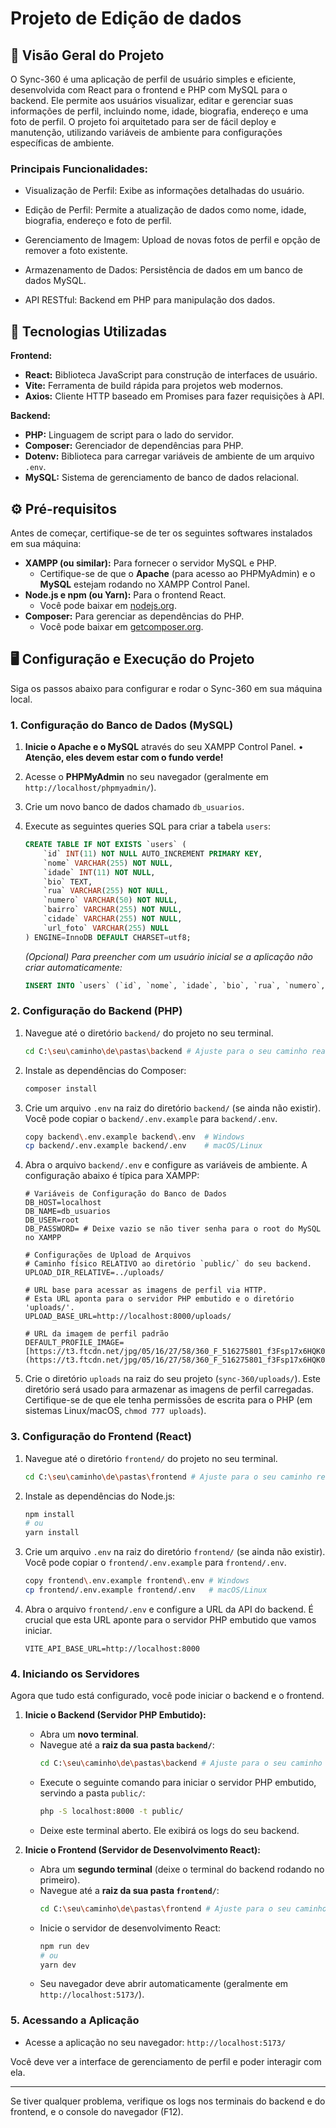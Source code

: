 
# Projeto de Edição de dados




## 📝 Visão Geral do Projeto

O Sync-360 é uma aplicação de perfil de usuário simples e eficiente, desenvolvida com React para o frontend e PHP com MySQL para o backend. Ele permite aos usuários visualizar, editar e gerenciar suas informações de perfil, incluindo nome, idade, biografia, endereço e uma foto de perfil. O projeto foi arquitetado para ser de fácil deploy e manutenção, utilizando variáveis de ambiente para configurações específicas de ambiente.

### Principais Funcionalidades:

* Visualização de Perfil: Exibe as informações detalhadas do usuário.

* Edição de Perfil: Permite a atualização de dados como nome, idade, biografia, endereço e foto de perfil.

* Gerenciamento de Imagem: Upload de novas fotos de perfil e opção de remover a foto existente.

* Armazenamento de Dados: Persistência de dados em um banco de dados MySQL.

* API RESTful: Backend em PHP para manipulação dos dados.
## 🚀 Tecnologias Utilizadas

**Frontend:**
* **React:** Biblioteca JavaScript para construção de interfaces de usuário.
* **Vite:** Ferramenta de build rápida para projetos web modernos.
* **Axios:** Cliente HTTP baseado em Promises para fazer requisições à API.

**Backend:**
* **PHP:** Linguagem de script para o lado do servidor.
* **Composer:** Gerenciador de dependências para PHP.
* **Dotenv:** Biblioteca para carregar variáveis de ambiente de um arquivo `.env`.
* **MySQL:** Sistema de gerenciamento de banco de dados relacional.
## ⚙️ Pré-requisitos

Antes de começar, certifique-se de ter os seguintes softwares instalados em sua máquina:

* **XAMPP (ou similar):** Para fornecer o servidor MySQL e PHP.
    * Certifique-se de que o **Apache** (para acesso ao PHPMyAdmin) e o **MySQL** estejam rodando no XAMPP Control Panel.
* **Node.js e npm (ou Yarn):** Para o frontend React.
    * Você pode baixar em [nodejs.org](https://nodejs.org/).
* **Composer:** Para gerenciar as dependências do PHP.
    * Você pode baixar em [getcomposer.org](https://getcomposer.org/download/).
## 🖥️ Configuração e Execução do Projeto

Siga os passos abaixo para configurar e rodar o Sync-360 em sua máquina local.

### 1. Configuração do Banco de Dados (MySQL)

1.  **Inicie o Apache e o MySQL** através do seu XAMPP Control Panel.
• **Atenção, eles devem estar com o fundo verde!**

2.  Acesse o **PHPMyAdmin** no seu navegador (geralmente em `http://localhost/phpmyadmin/`).
3.  Crie um novo banco de dados chamado `db_usuarios`.
4.  Execute as seguintes queries SQL para criar a tabela `users`:

    ```sql
    CREATE TABLE IF NOT EXISTS `users` (
        `id` INT(11) NOT NULL AUTO_INCREMENT PRIMARY KEY,
        `nome` VARCHAR(255) NOT NULL,
        `idade` INT(11) NOT NULL,
        `bio` TEXT,
        `rua` VARCHAR(255) NOT NULL,
        `numero` VARCHAR(50) NOT NULL,
        `bairro` VARCHAR(255) NOT NULL,
        `cidade` VARCHAR(255) NOT NULL,
        `url_foto` VARCHAR(255) NULL
    ) ENGINE=InnoDB DEFAULT CHARSET=utf8;
    ```
    *(Opcional) Para preencher com um usuário inicial se a aplicação não criar automaticamente:*
    ```sql
    INSERT INTO `users` (`id`, `nome`, `idade`, `bio`, `rua`, `numero`, `bairro`, `cidade`, `url_foto`) VALUES (1, 'Usuário Exemplo', 30, 'Esta é uma biografia de exemplo para testar o sistema.', 'Rua da Amostra', '100', 'Centro', 'Cidade Teste', NULL);
    ```

### 2. Configuração do Backend (PHP)

1.  Navegue até o diretório `backend/` do projeto no seu terminal.
    ```bash
    cd C:\seu\caminho\de\pastas\backend # Ajuste para o seu caminho real e vá até a pasta backend do projeto.
    ```
2.  Instale as dependências do Composer:
    ```bash
    composer install
    ```
3.  Crie um arquivo `.env` na raiz do diretório `backend/` (se ainda não existir). Você pode copiar o `backend/.env.example` para `backend/.env`.
    ```bash
    copy backend\.env.example backend\.env  # Windows
    cp backend/.env.example backend/.env    # macOS/Linux
    ```
4.  Abra o arquivo `backend/.env` e configure as variáveis de ambiente. A configuração abaixo é típica para XAMPP:

    ```dotenv
    # Variáveis de Configuração do Banco de Dados
    DB_HOST=localhost
    DB_NAME=db_usuarios
    DB_USER=root
    DB_PASSWORD= # Deixe vazio se não tiver senha para o root do MySQL no XAMPP

    # Configurações de Upload de Arquivos
    # Caminho físico RELATIVO ao diretório `public/` do seu backend.
    UPLOAD_DIR_RELATIVE=../uploads/

    # URL base para acessar as imagens de perfil via HTTP.
    # Esta URL aponta para o servidor PHP embutido e o diretório 'uploads/'.
    UPLOAD_BASE_URL=http://localhost:8000/uploads/

    # URL da imagem de perfil padrão
    DEFAULT_PROFILE_IMAGE=[https://t3.ftcdn.net/jpg/05/16/27/58/360_F_516275801_f3Fsp17x6HQK0xQgDQEELoTuERO4SsWV.jpg](https://t3.ftcdn.net/jpg/05/16/27/58/360_F_516275801_f3Fsp17x6HQK0xQgDQEELoTuERO4SsWV.jpg)
    ```
5.  Crie o diretório `uploads` na raiz do seu projeto (`sync-360/uploads/`). Este diretório será usado para armazenar as imagens de perfil carregadas. Certifique-se de que ele tenha permissões de escrita para o PHP (em sistemas Linux/macOS, `chmod 777 uploads`).

### 3. Configuração do Frontend (React)

1.  Navegue até o diretório `frontend/` do projeto no seu terminal.
    ```bash
    cd C:\seu\caminho\de\pastas\frontend # Ajuste para o seu caminho real e vá até a pasta frontend do projeto.
    ```
2.  Instale as dependências do Node.js:
    ```bash
    npm install
    # ou
    yarn install
    ```
3.  Crie um arquivo `.env` na raiz do diretório `frontend/` (se ainda não existir). Você pode copiar o `frontend/.env.example` para `frontend/.env`.
    ```bash
    copy frontend\.env.example frontend\.env # Windows
    cp frontend/.env.example frontend/.env   # macOS/Linux
    ```
4.  Abra o arquivo `frontend/.env` e configure a URL da API do backend. É crucial que esta URL aponte para o servidor PHP embutido que vamos iniciar.

    ```dotenv
    VITE_API_BASE_URL=http://localhost:8000
    ```

### 4. Iniciando os Servidores

Agora que tudo está configurado, você pode iniciar o backend e o frontend.

1.  **Inicie o Backend (Servidor PHP Embutido):**
    * Abra um **novo terminal**.
    * Navegue até a **raiz da sua pasta `backend/`**:
        ```bash
        cd C:\seu\caminho\de\pastas\backend # Ajuste para o seu caminho real
        ```
    * Execute o seguinte comando para iniciar o servidor PHP embutido, servindo a pasta `public/`:
        ```bash
        php -S localhost:8000 -t public/
        ```
    * Deixe este terminal aberto. Ele exibirá os logs do seu backend.

2.  **Inicie o Frontend (Servidor de Desenvolvimento React):**
    * Abra um **segundo terminal** (deixe o terminal do backend rodando no primeiro).
    * Navegue até a **raiz da sua pasta `frontend/`**:
        ```bash
        cd C:\seu\caminho\de\pastas\frontend # Ajuste para o seu caminho real
        ```
    * Inicie o servidor de desenvolvimento React:
        ```bash
        npm run dev
        # ou
        yarn dev
        ```
    * Seu navegador deve abrir automaticamente (geralmente em `http://localhost:5173/`).

### 5. Acessando a Aplicação

* Acesse a aplicação no seu navegador: `http://localhost:5173/`

Você deve ver a interface de gerenciamento de perfil e poder interagir com ela.

---

Se tiver qualquer problema, verifique os logs nos terminais do backend e do frontend, e o console do navegador (F12).
